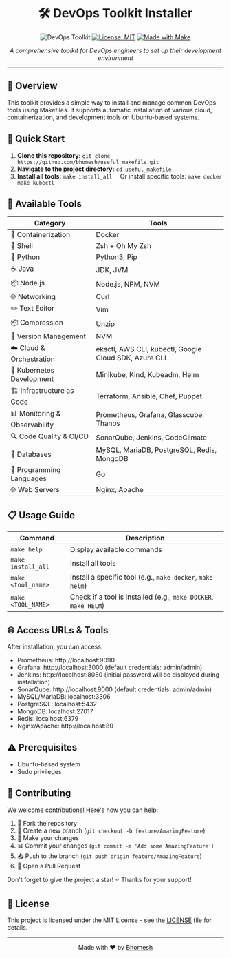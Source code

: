 <div align="center">

# 🛠️ DevOps Toolkit Installer

![DevOps Toolkit](https://img.shields.io/badge/DevOps-Toolkit-blue?style=for-the-badge&logo=docker)
[![License: MIT](https://img.shields.io/badge/License-MIT-yellow.svg)](https://opensource.org/licenses/MIT)
[![Made with Make](https://img.shields.io/badge/Made%20with-Make-1f425f.svg)](https://www.gnu.org/software/make/)

*A comprehensive toolkit for DevOps engineers to set up their development environment*

</div>

---

## 🎯 Overview
This toolkit provides a simple way to install and manage common DevOps tools using Makefiles. It supports automatic installation of various cloud, containerization, and development tools on Ubuntu-based systems.

## 🚀 Quick Start

1. **Clone this repository:**   ```
   git clone https://github.com/bhomesh/useful_makefile.git   ```
2. **Navigate to the project directory:**   ```
   cd useful_makefile   ```
3. **Install all tools:**   ```
   make install_all   ```
   Or install specific tools:   ```
   make docker
   make kubectl   ```

## 🧰 Available Tools

| Category | Tools |
|----------|-------|
| 🐳 Containerization | Docker |
| 🐚 Shell | Zsh + Oh My Zsh |
| 🐍 Python | Python3, Pip |
| ☕ Java | JDK, JVM |
| 📦 Node.js | Node.js, NPM, NVM |
| 🌐 Networking | Curl |
| ✏️ Text Editor | Vim |
| 📦 Compression | Unzip |
| 🔄 Version Management | NVM |
| ☁️ Cloud & Orchestration | eksctl, AWS CLI, kubectl, Google Cloud SDK, Azure CLI |
| 🚢 Kubernetes Development | Minikube, Kind, Kubeadm, Helm |
| 🏗️ Infrastructure as Code | Terraform, Ansible, Chef, Puppet |
| 📊 Monitoring & Observability | Prometheus, Grafana, Glasscube, Thanos |
| 🔍 Code Quality & CI/CD | SonarQube, Jenkins, CodeClimate |
| 💾 Databases | MySQL, MariaDB, PostgreSQL, Redis, MongoDB |
| 🔧 Programming Languages | Go |
| 🌐 Web Servers | Nginx, Apache |

## 📋 Usage Guide

| Command | Description |
|---------|-------------|
| `make help` | Display available commands |
| `make install_all` | Install all tools |
| `make <tool_name>` | Install a specific tool (e.g., `make docker`, `make helm`) |
| `make <TOOL_NAME>` | Check if a tool is installed (e.g., `make DOCKER`, `make HELM`) |

## 🌐 Access URLs & Tools

After installation, you can access:
- Prometheus: http://localhost:9090
- Grafana: http://localhost:3000 (default credentials: admin/admin)
- Jenkins: http://localhost:8080 (initial password will be displayed during installation)
- SonarQube: http://localhost:9000 (default credentials: admin/admin)
- MySQL/MariaDB: localhost:3306
- PostgreSQL: localhost:5432
- MongoDB: localhost:27017
- Redis: localhost:6379
- Nginx/Apache: http://localhost:80

## ⚠️ Prerequisites

- Ubuntu-based system
- Sudo privileges

## 🤝 Contributing

We welcome contributions! Here's how you can help:

1. 🍴 Fork the repository
2. 🌿 Create a new branch (`git checkout -b feature/AmazingFeature`)
3. 🔧 Make your changes
4. 📊 Commit your changes (`git commit -m 'Add some AmazingFeature'`)
5. 📤 Push to the branch (`git push origin feature/AmazingFeature`)
6. 🔁 Open a Pull Request

Don't forget to give the project a star! ⭐ Thanks for your support!

## 📝 License

This project is licensed under the MIT License - see the [LICENSE](LICENSE) file for details.

---

<div align="center">

Made with ❤️ by [Bhomesh](https://github.com/bhomesh)

</div>

